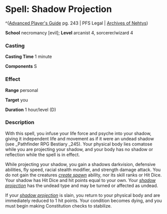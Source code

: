 # Spell: Shadow Projection

^([Advanced Player's Guide][ss-shadow-projection] pg. 243 | PFS Legal | [Archives of Nehtys][sn-shadow-projection])

**School** necromancy [evil]; **Level** arcanist 4, sorcerer/wizard 4

### Casting

**Casting Time** 1 minute

**Components** S

### Effect

**Range** personal

**Target** you

**Duration** 1 hour/level (D)

### Description

With this spell, you infuse your life force and psyche into your shadow, giving it independent life and movement as if it were an undead shadow (see _Pathfinder RPG Bestiary _245). Your physical body lies comatose while you are projecting your shadow, and your body has no shadow or reflection while the spell is in effect.

While projecting your shadow, you gain a shadows darkvision, defensive abilities, fly speed, racial stealth modifier, and strength damage attack. You do not gain the creatures _[create spawn]_ ability, nor its skill ranks or Hit Dice. Your shadow has Hit Dice and hit points equal to your own. Your _[shadow projection]_ has the undead type and may be turned or affected as undead.

If your _[shadow projection]_ is slain, you return to your physical body and are immediately reduced to 1 hit points. Your condition becomes dying, and you must begin making Constitution checks to stabilize.

[ss-shadow-projection]: http://paizo.com/pathfinderRPG/v57
[sn-shadow-projection]: http://www.archivesofnethys.com/SpellDisplay.aspx?ItemName=Shadow%20Projection
[shadow projection]: http://www.archivesofnethys.com/SpellDisplay.aspx?ItemName=shadow%20projection
[create spawn]: http://www.archivesofnethys.com/SpellDisplay.aspx?ItemName=create%20spawn